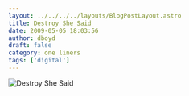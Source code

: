 ```yaml
---
layout: ../../../../layouts/BlogPostLayout.astro
title: Destroy She Said
date: 2009-05-05 18:03:56
author: dboyd
draft: false
category: one liners
tags: ['digital']
---
```

<img
    srcset="https://img.selfiespirits.com/images/2009/05/destroySheSaid_480.avif 480w"
    sizes="(max-width: 480px) 100vw"
    src="https://img.selfiespirits.com/images/2009/05/destroySheSaid.jpg"
    alt="Destroy She Said"
/>

